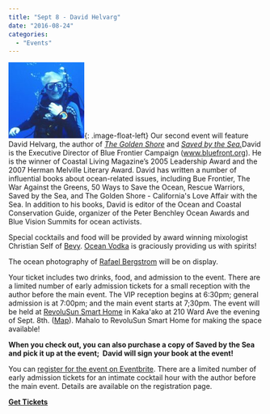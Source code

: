 ```yaml
---
title: "Sept 8 - David Helvarg"
date: "2016-08-24"
categories: 
  - "Events"
---
```


![](images/davidHelvarg-150x150.jpg){: .image-float-left} Our second event will feature David Helvarg, the author of [_The Golden Shore_](https://www.amazon.com/Golden-Shore-Californias-Love-Affair/dp/0312664966/ref=as_li_ss_tl?s=books&ie=UTF8&qid=1471991691&sr=1-9&keywords=david+helvarg&linkCode=ll1&tag=codexmap-20&linkId=9d5cafc77c3b5739692719e2f5332eb0) and [_Saved by the Sea._](https://www.amazon.com/Saved-Sea-Heartbreak-Wonder-World-ebook/dp/B00V20LJOS/ref=as_li_ss_tl?s=books&ie=UTF8&qid=1471991691&sr=1-10&keywords=david+helvarg&linkCode=ll1&tag=codexmap-20&linkId=a992e3a0c2b91895b95eb2269ec35424)David is the Executive Director of Blue Frontier Campaign (www.bluefront.org). He is the winner of Coastal Living Magazine’s 2005 Leadership Award and the 2007 Herman Melville Literary Award. David has written a number of influential books about ocean-related issues, including Bue Frontier, The War Against the Greens, 50 Ways to Save the Ocean, Rescue Warriors, Saved by the Sea, and The Golden Shore - California's Love Affair with the Sea. In addition to his books, David is editor of the Ocean and Coastal Conservation Guide, organizer of the Peter Benchley Ocean Awards and Blue Vision Summits for ocean activists.

Special cocktails and food will be provided by award winning mixologist Christian Self of [Bevy](http://www.bevyhawaii.com/). [Ocean Vodka](http://www.oceanvodka.com/) is graciously providing us with spirits!

The ocean photography of [Rafael Bergstrom](http://www.raftography.com/) will be on display.

Your ticket includes two drinks, food, and admission to the event. There are a limited number of early admission tickets for a small reception with the author before the main event. The VIP reception begins at 6:30pm; general admission is at 7:00pm; and the main event starts at 7;30pm. The event will be held at [RevoluSun Smart Home](http://www.revolusun.com/) in Kaka'ako at 210 Ward Ave the evening of Sept. 8th. ([Map](https://www.google.com/maps/place/RevoluSun+Smart+Home/@21.2946221,-157.8616958,16.19z/data=!4m13!1m7!3m6!1s0x7c006df1f8650d73:0x4a05964d0c67c39f!2sRevoluSun+Smart+Home!3b1!8m2!3d21.2954579!4d-157.858027!3m4!1s0x7c006df1f8650d73:0x4a05964d0c67c39f!8m2!3d21.2954579!4d-157.858027)). Mahalo to RevoluSun Smart Home for making the space available!

**When you check out, you can also purchase a copy of Saved by the Sea and pick it up at the event;  David will sign your book at the event!**

You can [register for the event on Eventbrite](http://www.eventbrite.com/e/books-spirits-wauthor-david-helvarg-saved-by-the-sea-tickets-27292700201?aff=website). There are a limited number of early admission tickets for an intimate cocktail hour with the author before the main event. Details are available on the registration page. 

[**Get Tickets**](http://www.eventbrite.com/e/books-spirits-wauthor-david-helvarg-saved-by-the-sea-tickets-27292700201?aff=website)
